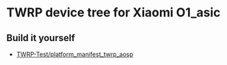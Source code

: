 # TWRP device tree for Xiaomi O1_asic

## Build it yourself
* [TWRP-Test/platform_manifest_twrp_aosp](https://github.com/TWRP-Test/platform_manifest_twrp_aosp)
